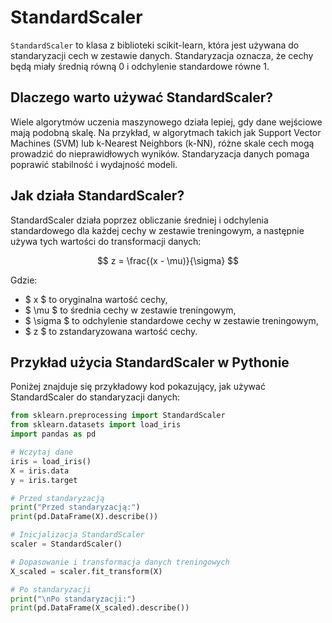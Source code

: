 # StandardScaler

`StandardScaler` to klasa z biblioteki scikit-learn, która jest używana do standaryzacji cech w zestawie danych. Standaryzacja oznacza, że cechy będą miały średnią równą 0 i odchylenie standardowe równe 1.

## Dlaczego warto używać StandardScaler?

Wiele algorytmów uczenia maszynowego działa lepiej, gdy dane wejściowe mają podobną skalę. Na przykład, w algorytmach takich jak Support Vector Machines (SVM) lub k-Nearest Neighbors (k-NN), różne skale cech mogą prowadzić do nieprawidłowych wyników. Standaryzacja danych pomaga poprawić stabilność i wydajność modeli.

## Jak działa StandardScaler?

StandardScaler działa poprzez obliczanie średniej i odchylenia standardowego dla każdej cechy w zestawie treningowym, a następnie używa tych wartości do transformacji danych:

$$
z = \frac{(x - \mu)}{\sigma}
$$

Gdzie:
- $ x $ to oryginalna wartość cechy,
- $ \mu $ to średnia cechy w zestawie treningowym,
- $ \sigma $ to odchylenie standardowe cechy w zestawie treningowym,
- $ z $ to zstandaryzowana wartość cechy.

## Przykład użycia StandardScaler w Pythonie

Poniżej znajduje się przykładowy kod pokazujący, jak używać StandardScaler do standaryzacji danych:

```python
from sklearn.preprocessing import StandardScaler
from sklearn.datasets import load_iris
import pandas as pd

# Wczytaj dane
iris = load_iris()
X = iris.data
y = iris.target

# Przed standaryzacją
print("Przed standaryzacją:")
print(pd.DataFrame(X).describe())

# Inicjalizacja StandardScaler
scaler = StandardScaler()

# Dopasowanie i transformacja danych treningowych
X_scaled = scaler.fit_transform(X)

# Po standaryzacji
print("\nPo standaryzacji:")
print(pd.DataFrame(X_scaled).describe())
